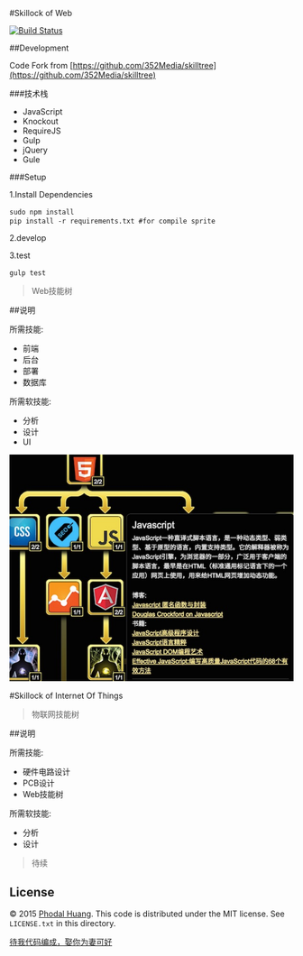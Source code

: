 #Skillock of Web

[![Build Status](https://travis-ci.org/phodal/skillock.svg?branch=gh-pages)](https://travis-ci.org/phodal/skillock)

##Development

Code Fork from [https://github.com/352Media/skilltree](https://github.com/352Media/skilltree)

###技术栈

 - JavaScript
 - Knockout
 - RequireJS
 - Gulp
 - jQuery
 - Gule

###Setup

1.Install Dependencies

    sudo npm install
    pip install -r requirements.txt #for compile sprite
    
2.develop
    
3.test
    
    gulp test

    

> Web技能树

##说明

所需技能:

 - 前端
 - 后台
 - 部署
 - 数据库
 
所需软技能:
 
  - 分析
  - 设计
  - UI

![Screen shot](./screenshot.jpg)

#Skillock of Internet Of Things 

> 物联网技能树

##说明

所需技能:

 - 硬件电路设计
 - PCB设计
 - Web技能树
 
所需软技能:
 
 - 分析
 - 设计

> 待续  

## License

© 2015 [Phodal Huang](http://www.phodal.com). This code is distributed under the MIT license. See `LICENSE.txt` in this directory.

[待我代码编成，娶你为妻可好](http://www.xuntayizhan.com/person/ji-ke-ai-qing-zhi-er-shi-dai-wo-dai-ma-bian-cheng-qu-ni-wei-qi-ke-hao-wan/)
